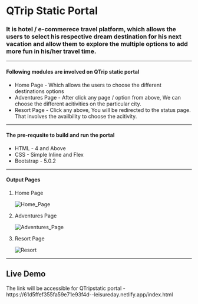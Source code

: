 # QTrip Static Portal
<h3>It is hotel / e-commerece travel platform, which allows the users to select his respective dream destination for his next vacation and allow them to explore the multiple options to add more fun in his/her travel time.</h3>
<hr>
<h4>Following modules are involved on QTrip static portal</h4>
<ul>
  <li>Home Page - Which allows the users to choose the different destinations options</li>
  <li>Adventures Page - After click any page / option from above, We can choose the different acitivities on the particular city.</li>
  <li>Resort Page - Click any above, You will be redirected to the status page. That involves the availbility to choose the acitivity.</li>
</ul>
<hr>
<h4> The pre-requsite to build and run the portal </h4>
<ul>
  <li>HTML - 4 and Above</li>
  <li>CSS - Simple Inline and Flex</li>
  <li>Bootstrap - 5.0.2</li>
</ul>
<hr>
<h4> Output Pages </h4>
<ol>
  <li>Home Page </li>
  
  ![Home_Page](https://user-images.githubusercontent.com/86065440/148467390-9cb6bad6-9248-4652-9dc2-9f8adff13950.png)
  <li>Adventures Page </li>
  
  ![Adventures_Page](https://user-images.githubusercontent.com/86065440/148467415-f5ffccea-32fc-4e99-ab2b-fd3db3278b28.png)
  <li>Resort Page</li>
  
  ![Resort](https://user-images.githubusercontent.com/86065440/148467458-bd3ef4a8-2e4a-4e72-a818-30eb72336253.png)
</ol>
<hr>
<h2> Live Demo </h2>
The link will be accessible for QTripstatic portal - https://61d5ffef355fa59e71e93f4d--leisureday.netlify.app/index.html

